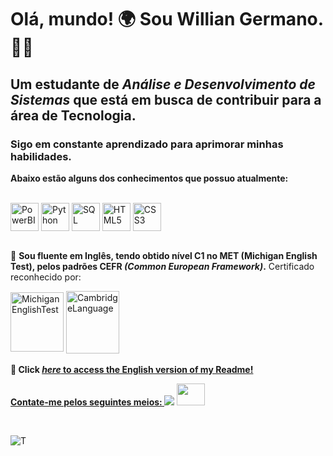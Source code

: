 <!--Titulo e descrição breve-->
<h1> Olá, mundo! 🌍
Sou <b> Willian Germano. 👨‍💻</b></h1>
<h2> Um estudante de <i>Análise e Desenvolvimento de Sistemas</i> que está em busca de contribuir para a área de Tecnologia.</h2>
<h3> Sigo em constante aprendizado para aprimorar minhas habilidades.</h3>

<!--Conhecimentos-->

<p><strong> Abaixo estão alguns dos conhecimentos que possuo atualmente:</strong></p>
<div style="display: block"><br>
  <img align="center" alt="PowerBI" height="45" width="45" src="https://www.edds.com.pk/wp-content/uploads/2018/03/PowerBI-Logo-e1521610005301.png">
  <img align="center" alt="Python" height="45" width="45" src="https://qph.cf2.quoracdn.net/main-qimg-28cadbd02699c25a88e5c78d73c7babc">
  <img align="center" alt="SQL" height="45" width="45" src="https://w7.pngwing.com/pngs/286/519/png-transparent-microsoft-azure-sql-database-microsoft-sql-server-azure-sql-data-warehouse-logo-text-logo-microsoft-azure-thumbnail.png">
  <img align="center" alt="HTML5" height="45" width="45" src="https://upload.wikimedia.org/wikipedia/commons/thumb/6/61/HTML5_logo_and_wordmark.svg/2048px-HTML5_logo_and_wordmark.svg.png">
  <img align="center" alt="CSS3" height="45" width="45" src="https://upload.wikimedia.org/wikipedia/commons/thumb/d/d5/CSS3_logo_and_wordmark.svg/340px-CSS3_logo_and_wordmark.svg.png">
</div>
<br>
<div>
  
💬 <strong>Sou fluente em Inglês, tendo obtido nível C1 no MET (Michigan English Test), pelos padrões CEFR <i>(Common European Framework)</i>.</strong> Certificado reconhecido por:
<div style="display: block">
  <img align="center" alt="MichiganEnglishTest" height="95" width="85" src="https://brand.umich.edu/assets/brand/style-guide/logo-guidelines/U-M_Logo-Hex.png">
  <img align="center" alt="CambridgeLanguage" height="100" width="85" src="https://banner2.cleanpng.com/20180815/bow/kisspng-cambridge-assessment-english-tkt-english-language-cambridge-assessment-english-trade-profile-5b74b176bee1c7.1162088915343742627819.jpg">
</div>
<br>
<b>👀 Click <i><a href="https://github.com/williangermano/dio-lab-open-source/blob/c3105840fda46b787461f1d9f72e11bef4b18f76/community/williangermanodev.md">here</i> to access the English version of my Readme! </b>
  <!--Contato-->
  
<strong> Contate-me pelos seguintes meios: </strong>
     <a href="https://www.linkedin.com/in/willian-germano-043179226/" target="_blank"><img src="https://img.shields.io/badge/-LinkedIn-%230077B5?style=for-the-badge&logo=linkedin&logoColor=white" target="_blank"></a> 
    <a href = "mailto:dev.williangermano@gmail.com"><img height="35" width="45" src="https://upload.wikimedia.org/wikipedia/commons/thumb/7/7e/Gmail_icon_%282020%29.svg/512px-Gmail_icon_%282020%29.svg.png" target="_blank"></a>
</div>
<br>
</div>

<!--Mostrar minhas stats do Github-->
![T](https://github-readme-stats.vercel.app/api/top-langs/?username=williangermano&layout=compact&theme=gotham)
